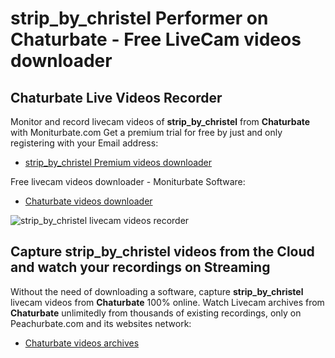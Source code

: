 # strip_by_christel Performer on Chaturbate - Free LiveCam videos downloader

## Chaturbate Live Videos Recorder

Monitor and record livecam videos of **strip_by_christel** from **Chaturbate** with Moniturbate.com
Get a premium trial for free by just and only registering with your Email address:
* [strip_by_christel Premium videos downloader](https://moniturbate.com/request-demo-licence-key.html)

Free livecam videos downloader - Moniturbate Software:
* [Chaturbate videos downloader](https://moniturbate.com/moniturbate-download-software.html)

![strip_by_christel livecam videos recorder](https://peachurnet.com/templates/moniturbate-software.png)


## Capture strip_by_christel videos from the Cloud and watch your recordings on Streaming

Without the need of downloading a software, capture **strip_by_christel** livecam videos from **Chaturbate** 100% online.
Watch Livecam archives from **Chaturbate** unlimitedly from thousands of existing recordings, only on Peachurbate.com and its websites network:
* [Chaturbate videos archives](https://peachurnet.com/)